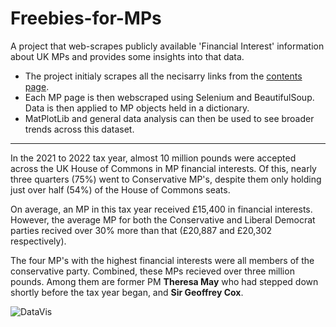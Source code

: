 # Freebies-for-MPs
A project that web-scrapes publicly available 'Financial Interest' information about UK MPs and provides some insights into that data.

- The project initialy scrapes all the necisarry links from the [contents page](https://publications.parliament.uk/pa/cm/cmregmem/220503/contents.htm).
- Each MP page is then webscraped using Selenium and BeautifulSoup. Data is then applied to MP objects held in a dictionary.
- MatPlotLib and general data analysis can then be used to see broader trends across this dataset.
---
In the 2021 to 2022 tax year, almost 10 million pounds were accepted across the UK House of Commons in MP financial interests. Of this, nearly three quarters (75%) went to Conservative MP's, despite them only holding  just over half (54%) of the House of Commons seats.

On average, an MP in this tax year received £15,400 in financial interests. However, the average MP for both the Conservative and Liberal Democrat parties recived over 30% more than that (£20,887 and £20,302 respectively).

The four MP's with the highest financial interests were all members of the conservative party. Combined, these MPs recieved over three million pounds. Among them are former PM **Theresa May** who had stepped down shortly before the tax year began, and **Sir Geoffrey Cox**.

![DataVis](https://user-images.githubusercontent.com/19293025/227812415-ac38b463-284b-4e8f-a3b2-54d807cbc2e8.jpg)

